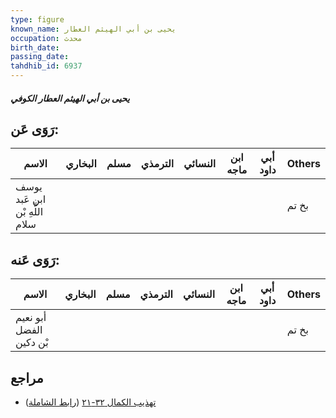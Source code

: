 ```yaml
---
type: figure
known_name: يحيى بن أبي الهيثم العطار
occupation: محدث
birth_date:
passing_date:
tahdhib_id: 6937
---
```

##### يحيى بن أبي الهيثم العطار الكوفي

## رَوَى عَن:
| الاسم                          | البخاري | مسلم | الترمذي | النسائي | ابن ماجه | أبي داود | Others |
| ------------------------------ | ------- | ---- | ------- | ------- | -------- | -------- | ------ |
| يوسف ابن عَبد اللَّهِ بْن سلام |         |      |         |         |          |          | بخ تم  |
## رَوَى عَنه:
| الاسم                   | البخاري | مسلم | الترمذي | النسائي | ابن ماجه | أبي داود | Others |
| ----------------------- | ------- | ---- | ------- | ------- | -------- | -------- | ------ |
| أبو نعيم الفضل بْن دكين |         |      |         |         |          |          | بخ تم  |
## مراجع
- [تهذيب الكمال ٣٢-٢١](obsidian://open?vault=Tahdhib-al-Kamal&file=Figures/٦٩٣٧-يحيى%20بن%20أبي%20الهيثم%20العطار%20الكوفي) ([رابط الشاملة](https://shamela.ws/book/3722/17135))